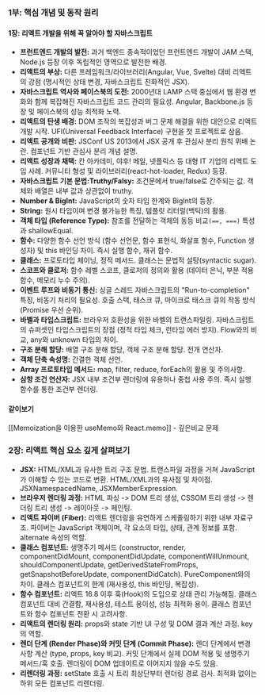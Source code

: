 ### 1부: 핵심 개념 및 동작 원리

#### 1장: 리액트 개발을 위해 꼭 알아야 할 자바스크립트

- **프런트엔드 개발의 발전:** 과거 백엔드 종속적이었던 프런트엔드 개발이 JAM 스택, Node.js 등장 이후 독립적인 영역으로 발전한 배경.
- **리액트의 부상:** 다른 프레임워크/라이브러리(Angular, Vue, Svelte) 대비 리액트의 강점 (명시적인 상태 변경, 자바스크립트 친화적인 JSX).
- **자바스크립트 역사와 페이스북의 도전:** 2000년대 LAMP 스택 중심에서 웹 환경 변화와 함께 복잡해진 자바스크립트 코드 관리의 필요성. Angular, Backbone.js 등장 및 페이스북의 성능 최적화 노력.
- **리액트의 탄생 배경:** DOM 조작의 복잡성과 버그 문제 해결을 위한 대안으로 리액트 개발 시작. UFI(Universal Feedback Interface) 구현을 첫 프로젝트로 삼음.
- **리액트 공개와 비판:** JSConf US 2013에서 JSX 공개 후 관심사 분리 원칙 위배 논란. 컴포넌트 기반 관심사 분리 개념 설명.
- **리액트 성장과 채택:** 칸 아카데미, 야후! 메일, 넷플릭스 등 대형 IT 기업의 리액트 도입 사례. 커뮤니티 형성 및 라이브러리(react-hot-loader, Redux) 등장.
- **자바스크립트 기본 문법:Truthy/Falsy:** 조건문에서 true/false로 간주되는 값. 객체와 배열은 내부 값과 상관없이 truthy.
- **Number & BigInt:** JavaScript의 숫자 타입 한계와 BigInt의 등장.
- **String:** 원시 타입이며 변경 불가능한 특징, 템플릿 리터럴(백틱)의 활용.
- **객체 타입 (Reference Type):** 참조를 전달하는 객체의 동등 비교`(==, ===)` 특성과 shallowEqual.
- **함수:** 다양한 함수 선언 방식 (함수 선언문, 함수 표현식, 화살표 함수, Function 생성자) 및 this 바인딩 차이. 즉시 실행 함수, 재귀 함수.
- **클래스:** 프로토타입 체이닝, 정적 메서드. 클래스는 문법적 설탕(syntactic sugar).
- **스코프와 클로저:** 함수 레벨 스코프, 클로저의 정의와 활용 (데이터 은닉, 부분 적용 함수, 메모리 누수 주의).
- **이벤트 루프와 비동기 통신:** 싱글 스레드 자바스크립트의 "Run-to-completion" 특징, 비동기 처리의 필요성. 호출 스택, 태스크 큐, 마이크로 태스크 큐의 작동 방식 (Promise 우선 순위).
- **바벨과 타입스크립트:** 브라우저 호환성을 위한 바벨의 트랜스파일링. 자바스크립트의 슈퍼셋인 타입스크립트의 장점 (정적 타입 체크, 런타임 에러 방지). Flow와의 비교, any와 unknown 타입의 차이.
- **구조 분해 할당:** 배열 구조 분해 할당, 객체 구조 분해 할당. 전개 연산자.
- **객체 단축 속성명:** 간결한 객체 선언.
- **Array 프로토타입 메서드:** map, filter, reduce, forEach의 활용 및 주의사항.
- **삼항 조건 연산자:** JSX 내부 조건부 렌더링에 유용하나 중첩 사용 주의. 즉시 실행 함수를 통한 조건부 렌더링.
#### 같이보기
[[Memoization을 이용한 useMemo와 React.memo]] - 깊은비교 문제


### 2장: 리액트 핵심 요소 깊게 살펴보기

- **JSX:** HTML/XML과 유사한 트리 구조 문법. 트랜스파일 과정을 거쳐 JavaScript가 이해할 수 있는 코드로 변환. HTML/XML과의 유사점 및 차이점. JSXNamespacedName, JSXMemberExpression.
- **브라우저 렌더링 과정:** HTML 파싱 -> DOM 트리 생성, CSSOM 트리 생성 -> 렌더링 트리 생성 -> 레이아웃 -> 페인팅.
- **리액트 파이버 (Fiber):** 리액트 렌더링을 유연하게 스케줄링하기 위한 내부 자료구조. 파이버는 JavaScript 객체이며, 각 요소의 타입, 상태, 관계 정보를 포함. alternate 속성의 역할.
- **클래스 컴포넌트:** 생명주기 메서드 (constructor, render, componentDidMount, componentDidUpdate, componentWillUnmount, shouldComponentUpdate, getDerivedStateFromProps, getSnapshotBeforeUpdate, componentDidCatch). PureComponent와의 차이. 클래스 컴포넌트의 한계 (재사용성, this 바인딩, 복잡성).
- **함수 컴포넌트:** 리액트 16.8 이후 훅(Hook)의 도입으로 상태 관리 가능해짐. 클래스 컴포넌트 대비 간결함, 재사용성, 테스트 용이성, 성능 최적화 용이. 클래스 컴포넌트와 함수 컴포넌트 전환 시 고려사항.
- **리액트의 렌더링 원리:** props와 state 기반 UI 구성 및 DOM 결과 계산 과정. key의 역할.
- **렌더 단계 (Render Phase)와 커밋 단계 (Commit Phase):** 렌더 단계에서 변경 사항 계산 (type, props, key 비교). 커밋 단계에서 실제 DOM 적용 및 생명주기 메서드/훅 호출. 렌더링이 DOM 업데이트로 이어지지 않을 수도 있음.
- **리렌더링 과정:** setState 호출 시 트리 최상단부터 렌더링 경로 검사. 최적화 없이는 하위 모든 컴포넌트 리렌더링.